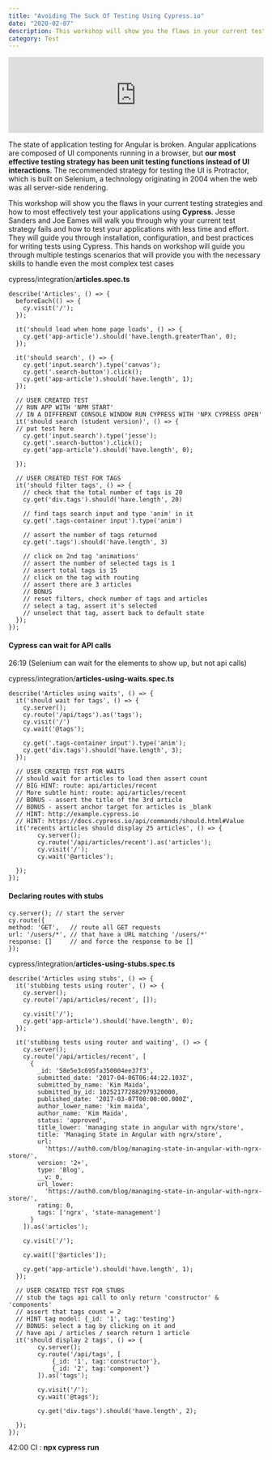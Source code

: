 ```yaml
---
title: "Avoiding The Suck Of Testing Using Cypress.io"
date: "2020-02-07"
description: This workshop will show you the flaws in your current testing strategies and how to most effectively test your applications using Cypress
category: Test
---
```


<iframe width="100%" src="https://www.youtube.com/embed/GH9Dvo_BYkk" frameborder="0" allowfullscreen></iframe>

The state of application testing for Angular is broken. Angular applications are composed of UI components running in a browser, but **our most effective testing strategy has been unit testing functions instead of UI interactions**. The recommended strategy for testing the UI is Protractor, which is built on Selenium, a technology originating in 2004 when the web was all server-side rendering. 

This workshop will show you the flaws in your current testing strategies and how to most effectively test your applications using **Cypress**. Jesse Sanders and Joe Eames will walk you through why your current test strategy fails and how to test your applications with less time and effort. They will guide you through installation, configuration, and best practices for writing tests using Cypress. This hands on workshop will guide you through multiple testings scenarios that will provide you with the necessary skills to handle even the most complex test cases

cypress/integration/**articles.spec.ts**  
```
describe('Articles', () => {
  beforeEach(() => {
    cy.visit('/');
  });

  it('should load when home page loads', () => {
    cy.get('app-article').should('have.length.greaterThan', 0);
  });

  it('should search', () => {
    cy.get('input.search').type('canvas');
    cy.get('.search-button').click();
    cy.get('app-article').should('have.length', 1);
  });

  // USER CREATED TEST
  // RUN APP WITH 'NPM START'
  // IN A DIFFERENT CONSOLE WINDOW RUN CYPRESS WITH 'NPX CYPRESS OPEN'
  it('should search (student version)', () => {
  // put test here
    cy.get('input.search').type('jesse');
    cy.get('.search-button').click();
    cy.get('app-article').should('have.length', 0);

  });

  // USER CREATED TEST FOR TAGS
  it('should filter tags', () => {
    // check that the total number of tags is 20
    cy.get('div.tags').should('have.length', 20)

    // find tags search input and type 'anim' in it
    cy.get('.tags-container input').type('anim')

    // assert the number of tags returned
    cy.get('.tags').should('have.length', 3)

    // click on 2nd tag 'animations'
    // assert the number of selected tags is 1
    // assert total tags is 15
    // click on the tag with routing
    // assert there are 3 articles
    // BONUS
    // reset filters, check number of tags and articles
    // select a tag, assert it's selected
    // unselect that tag, assert back to default state
  });
});
```

#### Cypress can wait for API calls
26:19 
(Selenium can wait for the elements to show up, but not api calls)

cypress/integration/**articles-using-waits.spec.ts**
```
describe('Articles using waits', () => {
  it('should wait for tags', () => {
    cy.server();
    cy.route('/api/tags').as('tags');
    cy.visit('/')
    cy.wait('@tags');

    cy.get('.tags-container input').type('anim');
    cy.get('div.tags').should('have.length', 3);
  });

  // USER CREATED TEST FOR WAITS
  // should wait for articles to load then assert count
  // BIG HINT: route: api/articles/recent
  // More subtle hint: route: api/articles/recent
  // BONUS - assert the title of the 3rd article
  // BONUS - assert anchor target for articles is _blank
  // HINT: http://example.cypress.io
  // HINT: https://docs.cypress.io/api/commands/should.html#Value
  it('recents articles should display 25 articles', () => {
        cy.server();
        cy.route('/api/articles/recent').as('articles');
        cy.visit('/');
        cy.wait('@articles');

  });
});
```

#### Declaring routes with stubs
```  
cy.server(); // start the server
cy.route({
method: 'GET',   // route all GET requests
url: '/users/*', // that have a URL matching '/users/*'
response: []     // and force the response to be []
});
```

cypress/integration/**articles-using-stubs.spec.ts**
```
describe('Articles using stubs', () => {
  it('stubbing tests using router', () => {
    cy.server();
    cy.route('/api/articles/recent', []);

    cy.visit('/');
    cy.get('app-article').should('have.length', 0);
  });

  it('stubbing tests using router and waiting', () => {
    cy.server();
    cy.route('/api/articles/recent', [
      {
        _id: '58e5e3c695fa350004ee37f3',
        submitted_date: '2017-04-06T06:44:22.103Z',
        submitted_by_name: 'Kim Maida',
        submitted_by_id: 102521772882979320000,
        published_date: '2017-03-07T00:00:00.000Z',
        author_lower_name: 'kim maida',
        author_name: 'Kim Maida',
        status: 'approved',
        title_lower: 'managing state in angular with ngrx/store',
        title: 'Managing State in Angular with ngrx/store',
        url:
          'https://auth0.com/blog/managing-state-in-angular-with-ngrx-store/',
        version: '2+',
        type: 'Blog',
        __v: 0,
        url_lower:
          'https://auth0.com/blog/managing-state-in-angular-with-ngrx-store/',
        rating: 0,
        tags: ['ngrx', 'state-management']
      }
    ]).as('articles');

    cy.visit('/');

    cy.wait(['@articles']);

    cy.get('app-article').should('have.length', 1);
  });

  // USER CREATED TEST FOR STUBS
  // stub the tags api call to only return 'constructor' & 'components'
  // assert that tags count = 2
  // HINT tag model: {_id: '1', tag:'testing'}
  // BONUS: select a tag by clicking on it and
  // have api / articles / search return 1 article
  it('should display 2 tags', () => {
        cy.server();
        cy.route('/api/tags', [
            {_id: '1', tag:'constructor'},
            {_id: '2', tag:'component'}
        ]).as('tags');

        cy.visit('/');
        cy.wait('@tags');

        cy.get('div.tags').should('have.length', 2);

  });
});
```

42:00 CI : **npx cypress run**

